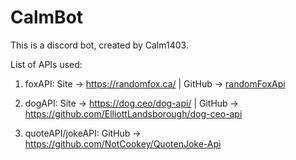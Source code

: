 # CalmBot
This is a discord bot, created by Calm1403. 

List of APIs used:

[foxGitHubLink]: <https://github.com/xinitrc-dev/randomfox.ca>

1.  foxAPI: 
Site -> https://randomfox.ca/ | 
GitHub -> [randomFoxApi][foxGitHubLink]

2.  dogAPI:
Site -> https://dog.ceo/dog-api/ | 
GitHub -> https://github.com/ElliottLandsborough/dog-ceo-api

3.  quoteAPI/jokeAPI:
GitHub -> https://github.com/NotCookey/QuotenJoke-Api